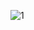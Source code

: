 ![1](https://github.com/Lisoferma/DataStructuresAndAlgorithms/assets/115818156/37c9ad48-3019-46b4-aa1b-433130207ea4)

